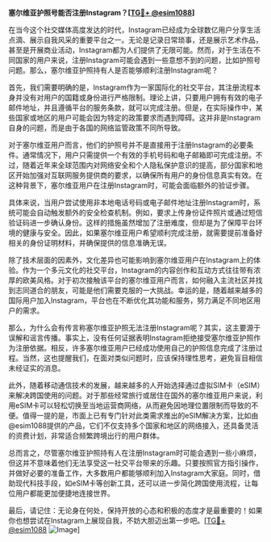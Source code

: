 **塞尔维亚护照号能否注册Instagram？[[TG💪+ @esim1088](https://t.me/s/esim1088)]**

在当今这个社交媒体高度发达的时代，Instagram已经成为全球数亿用户分享生活点滴、展示自我风采的重要平台之一。无论是记录日常琐事，还是展示艺术作品，甚至是开展商业活动，Instagram都为人们提供了无限可能。然而，对于生活在不同国家的用户来说，注册Instagram可能会遇到一些意想不到的问题，比如护照号问题。那么，塞尔维亚护照持有人是否能够顺利注册Instagram呢？

首先，我们需要明确的是，Instagram作为一家国际化的社交平台，其注册流程本身并没有对用户的国籍或身份进行严格限制。理论上讲，只要用户拥有有效的电子邮件地址，并且遵循平台的服务条款，就可以完成注册。但是，在实际操作中，某些国家或地区的用户可能会因为特定的政策要求而遇到障碍。这并非是Instagram自身的问题，而是由于各国的网络监管政策不同所导致。

对于塞尔维亚用户而言，他们的护照号并不是直接用于注册Instagram的必要条件。通常情况下，用户只需提供一个有效的手机号码和电子邮箱即可完成注册。不过，随着近年来全球范围内对网络安全和个人隐私保护意识的提高，部分国家和地区开始加强对互联网服务提供商的要求，以确保所有用户的身份信息真实有效。在这种背景下，塞尔维亚用户在注册Instagram时，可能会面临额外的验证步骤。

具体来说，当用户尝试使用非本地电话号码或电子邮件地址注册Instagram时，系统可能会自动触发额外的安全检查机制。例如，要求上传身份证件照片或通过短信验证码进一步确认身份。这样的措施虽然增加了注册难度，但却是为了保障平台环境的健康与安全。因此，如果塞尔维亚用户希望顺利完成注册，就需要提前准备好相关的身份证明材料，并确保提供的信息准确无误。

除了技术层面的因素外，文化差异也可能影响到塞尔维亚用户在Instagram上的体验。作为一个多元文化的社交平台，Instagram的内容创作和互动方式往往带有浓厚的欧美风格。对于初次接触该平台的塞尔维亚用户而言，如何融入主流社区并找到志同道合的朋友，可能是他们需要克服的一大挑战。幸运的是，随着越来越多的国际用户加入Instagram，平台也在不断优化其功能和服务，努力满足不同地区用户的需求。

那么，为什么会有传言称塞尔维亚护照无法注册Instagram呢？其实，这主要源于误解和谣言传播。事实上，没有任何证据表明Instagram拒绝接受塞尔维亚护照作为注册依据。相反，许多塞尔维亚用户已经成功使用自己的护照信息完成了注册过程。当然，这也提醒我们，在面对类似问题时，应该保持理性思考，避免盲目相信未经证实的消息。

此外，随着移动通信技术的发展，越来越多的人开始选择通过虚拟SIM卡（eSIM）来解决跨国使用的问题。对于那些经常旅行或居住在国外的塞尔维亚用户来说，利用eSIM卡可以轻松切换至当地运营商网络，从而避免因地理位置限制而导致的不便。值得一提的是，市面上已有专门针对此类需求推出的eSIM解决方案，比如由@esim1088提供的产品，它们不仅支持多个国家和地区的网络接入，还具备灵活的资费计划，非常适合频繁跨境出行的用户群体。

总而言之，尽管塞尔维亚护照持有人在注册Instagram时可能会遇到一些小麻烦，但这并不意味着他们无法享受这一社交平台带来的乐趣。只要按照官方指引操作，并做好必要的准备工作，大多数用户都能够顺利加入Instagram大家庭。同时，借助现代科技手段，如eSIM卡等创新工具，还可以进一步简化跨国使用流程，让每位用户都能更加便捷地连接世界。

最后，请记住：无论身在何处，保持开放的心态和积极的态度才是最重要的！如果你也想尝试在Instagram上展现自我，不妨大胆迈出第一步吧。[[TG💪+ @esim1088](https://t.me/s/esim1088) ![Image](https://i.postimg.cc/4NQfJmqS/Snipaste-2025-05-13-00-14-12.png)]